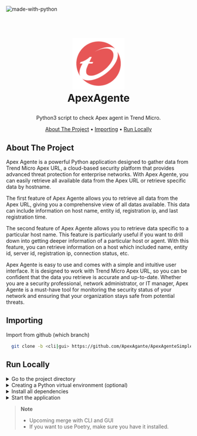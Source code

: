 ![made-with-python](https://img.shields.io/badge/Made%20with-Python3-brightgreen)

<!-- LOGO -->
<br />
<h1>
<p align="center">
  <img src="https://raw.githubusercontent.com/ApexAgante/ApexAgenteSimple/main/img/new_logo.png" alt="Logo" width="140" height="140">
  <br>ApexAgente
</h1>
  <p align="center">
    Python3 script to check Apex agent in Trend Micro.
    <br />
    </p>
</p>
<p align="center">
  <a href="#about-the-project">About The Project</a> •
  <a href="#importing">Importing</a> •
  <a href="#run-locally">Run Locally</a>
</p>

## About The Project

Apex Agente is a powerful Python application designed to gather data from Trend Micro Apex URL, a cloud-based security platform that provides advanced threat protection for enterprise networks. With Apex Agente, you can easily retrieve all available data from the Apex URL or retrieve specific data by hostname.

The first feature of Apex Agente allows you to retrieve all data from the Apex URL, giving you a comprehensive view of all datas available. This data can include information on host name, entity id, registration ip, and last registration time.

The second feature of Apex Agente allows you to retrieve data specific to a particular host name. This feature is particularly useful if you want to drill down into getting deeper information of a particular host or agent. With this feature, you can retrieve information on a host which included name, entity id, server id, registration ip, connection status, etc.

Apex Agente is easy to use and comes with a simple and intuitive user interface. It is designed to work with Trend Micro Apex URL, so you can be confident that the data you retrieve is accurate and up-to-date. Whether you are a security professional, network administrator, or IT manager, Apex Agente is a must-have tool for monitoring the security status of your network and ensuring that your organization stays safe from potential threats.

## Importing

Import from github (which branch)

```bash
  git clone -b <cli|gui> https://github.com/ApexAgante/ApexAgenteSimple
```

## Run Locally

<details>
<summary>Go to the project directory</summary>
Go to the cloned project directory by using this command
Change the folder name to make it simple as you like

```bash
mv ApexAgente CLI
cd CLI
```

</details>

<details>
<summary>Creating a Python virtual environment (optional)</summary>
To create a Python virtual environment, run the following command

```bash
python3 -m venv venv
. venv/bin/activate
```

</details>

<details>
<summary>Install all dependencies</summary>
Install every dependencies

- For poetry,
```bash
poetry install
```

- For non poetry (pip)
```bash
pip install -r requirements.txt
```

</details>

<details>
<summary>Start the application</summary>
To start the application you can run this command

- For poetry
```bash
poetry run python3 -B app/main.py
```

- For non poetry
```bash
python3 -B app/main.py
```

</details>

> **Note**
>
> - Upcoming merge with CLI and GUI
> - If you want to use Poetry, make sure you have it installed.
